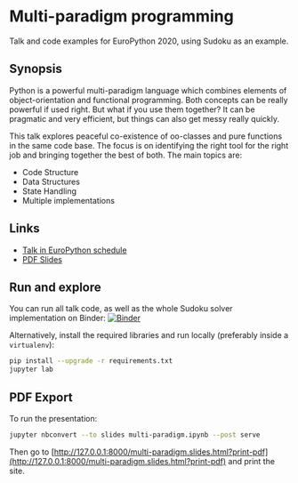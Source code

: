 # Multi-paradigm programming
Talk and code examples for EuroPython 2020, using Sudoku as an example.

## Synopsis
Python is a powerful multi-paradigm language which combines elements of object-orientation and functional programming. Both concepts can be really powerful if used right. But what if you use them together? It can be pragmatic and very efficient, but things can also get messy really quickly.

This talk explores peaceful co-existence of oo-classes and pure functions in the same code base. The focus is on identifying the right tool for the right job and bringing together the best of both. The main topics are:

* Code Structure
* Data Structures
* State Handling
* Multiple implementations

## Links
* [Talk in EuroPython schedule](https://ep2020.europython.eu/talks/83SnxW9-how-to-write-multi-paradigm-code/)
* [PDF Slides](./multi-paradigm%20slides.pdf)

## Run and explore

You can run all talk code, as well as the whole Sudoku solver implementation on Binder: 
[![Binder](https://mybinder.org/badge_logo.svg)](https://mybinder.org/v2/gh/eliasmistler/europython2020-multi-paradigm-sudoku/master)

Alternatively, install the required libraries and run locally (preferably inside a `virtualenv`):

```bash
pip install --upgrade -r requirements.txt
jupyter lab
```

## PDF Export

To run the presentation:
```bash
jupyter nbconvert --to slides multi-paradigm.ipynb --post serve
```

Then go to 
[http://127.0.0.1:8000/multi-paradigm.slides.html?print-pdf](http://127.0.0.1:8000/multi-paradigm.slides.html?print-pdf)
and print the site.

